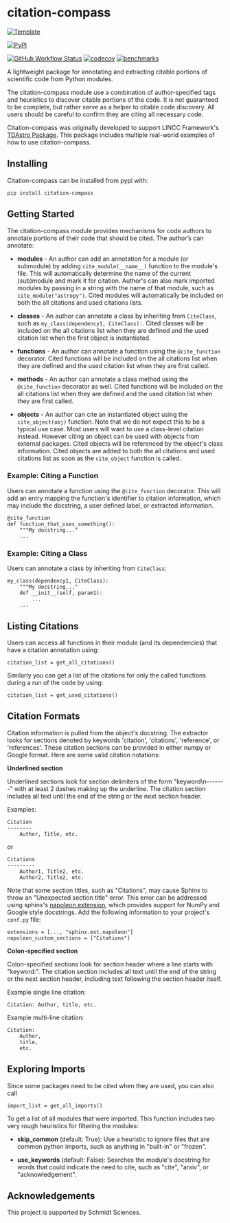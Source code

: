 # citation-compass

[![Template](https://img.shields.io/badge/Template-LINCC%20Frameworks%20Python%20Project%20Template-brightgreen)](https://lincc-ppt.readthedocs.io/en/stable/)

[![PyPI](https://img.shields.io/pypi/v/citation-compass?color=blue&logo=pypi&logoColor=white)](https://pypi.org/project/citation-compass/)

[![GitHub Workflow Status](https://img.shields.io/github/actions/workflow/status/lincc-frameworks/citation-compass/smoke-test.yml)](https://github.com/lincc-frameworks/citation-compass/actions/workflows/smoke-test.yml)
[![codecov](https://codecov.io/gh/lincc-frameworks/citation-compass/branch/main/graph/badge.svg)](https://codecov.io/gh/lincc-frameworks/citation-compass)
[![benchmarks](https://img.shields.io/github/actions/workflow/status/lincc-frameworks/citation-compass/asv-main.yml?label=benchmarks)](https://lincc-frameworks.github.io/citation-compass/)


A lightweight package for annotating and extracting citable portions of scientific code from Python modules.

The citation-compass module use a combination of author-specified tags and heuristics to discover citable portions of the code. It is not guaranteed to be complete, but rather serve as a helper to citable code discovery. All users should be careful to confirm they are citing all necessary code.

Citation-compass was originally developed to support LINCC Framework's [TDAstro Package](https://github.com/lincc-frameworks/tdastro). This package includes multiple real-world examples of how to use citation-compass.


## Installing

Citation-compass can be installed from pypi with:

```
pip install citation-compass
```

## Getting Started

The citation-compass module provides mechanisms for code authors to annotate portions of their code that should be cited. The author’s can annotate:

* **modules** - An author can add an annotation for a module (or submodule) by adding `cite_module(__name__)` function to the module's file. This will automatically determine the name of the current (sub)module and mark it for citation. Author's can also mark imported modules by passing in a string with the name of that module, such as `cite_module("astropy")`. Cited modules will automatically be included on both the all citations and used citations lists.

* **classes** - An author can annotate a class by inheriting from `CiteClass`, such as `my_class(dependency1, CiteClass):`. Cited classes will be included on the all citations list when they are defined and the used citation list when the first object is instantiated.

* **functions** - An author can annotate a function using the `@cite_function` decorator. Cited functions will be included on the all citations list when they are defined and the used citation list when they are first called.

* **methods** - An author can annotate a class method using the `@cite_function` decorator as well. Cited functions will be included on the all citations list when they are defined and the used citation list when they are first called.

* **objects** - An author can cite an instantiated object using the `cite_object(obj)` function. Note that we do not expect this to be a typical use case. Most users will want to use a class-level citation instead. However citing an object can be used with objects from external packages. Cited objects will be referenced by the object's class information. Cited objects are added to both the all citations and used citations list as soon as the `cite_object` function is called.

### Example: Citing a Function

Users can annotate a function using the `@cite_function` decorator. This will add an entry mapping the function's identifier to citation information, which may include the docstring, a user defined label, or extracted information.

```
@cite_function
def function_that_uses_something():
    """My docstring..."
    ...
```

### Example: Citing a Class

Users can annotate a class by inheriting from `CiteClass`:

```
my_class(dependency1, CiteClass):
    """My docstring..."
    def __init__(self, param1):
        ...
    ...
```

## Listing Citations

Users can access all functions in their module (and its dependencies) that have a citation annotation using:

```
citation_list = get_all_citations()
```

Similarly you can get a list of the citations for only the called functions during a run of the code by using:

```
citation_list = get_used_citations()
```

## Citation Formats

Citation information is pulled from the object's docstring. The extractor looks for sections denoted by keywords 'citation', 'citations', 'reference', or 'references'. These citation sections can be provided in either numpy or Google format. Here are some valid citation notations:

**Underlined section**

Underlined sections look for section delimiters of the form "keyword\n-------" with at least 2 dashes making up the underline. The citation section includes all text until the end of the string or the next section header.

Examples:

```
Citation
--------
    Author, Title, etc.
```

or

```
Citations
---------
    Author1, Title2, etc.
    Author2, Title2, etc.
```

Note that some section titles, such as "Citations", may cause Sphinx to throw an "Unexpected section title" error. This error can be addressed using sphinx's [napoleon extension](https://www.sphinx-doc.org/en/master/usage/extensions/napoleon.html), which provides support for NumPy and Google style docstrings. Add the following information to your project's `conf.py` file:

```
extensions = [..., "sphinx.ext.napoleon"]
napoleon_custom_sections = ["Citations"]
```

**Colon-specified section**

Colon-specified sections look for section header where a line starts with "keyword:". The citation section includes all text until the end of the string or the next section header, including text following the section header itself.

Example single line citation:

```
Citation: Author, title, etc.
```

Example multi-line citation:

```
Citation:
    Author,
    title,
    etc.
```

## Exploring Imports

Since some packages need to be cited when they are used, you can also call

```
import_list = get_all_imports()
```

To get a list of all modules that were imported. This function includes two very rough heuristics for filtering the modules:

* **skip_common** (default: True): Use a heuristic to ignore files that are common python imports, such as anything in "built-in" or "frozen".

* **use_keywords** (default: False): Searches the module's docstring for words that could indicate the need to cite, such as "cite", "arxiv", or "acknowledgement".

## Acknowledgements

This project is supported by Schmidt Sciences.